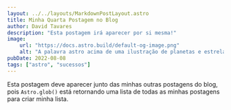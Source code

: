 ```yaml
---
layout: ../../layouts/MarkdownPostLayout.astro
title: Minha Quarta Postagem no Blog
author: David Tavares
description: "Esta postagem irá aparecer por si mesma!"
image:
    url: "https://docs.astro.build/default-og-image.png"
    alt: "A palavra astro acima de uma ilustração de planetas e estrelas."
pubDate: 2022-08-08
tags: ["astro", "sucessos"]
---
```

Esta postagem deve aparecer junto das minhas outras postagens do blog, pois `Astro.glob()` está retornando uma lista de todas as minhas postagens para criar minha lista.